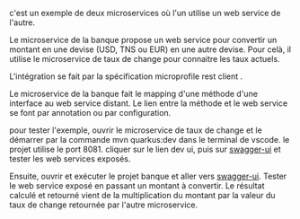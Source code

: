 c'est un exemple de deux microservices où l'un utilise un web service de l'autre.

Le microservice de la banque propose un web service pour convertir un montant en une devise (USD, TNS ou EUR) en une autre devise. Pour celà, il utilise le microservice de taux de change pour connaitre les taux actuels.

L'intégration se fait par la spécification microprofile rest client .

Le microservice de la banque fait le mapping d'une méthode d'une interface au web service distant. Le lien entre la méthode et le web service se font par annotation ou par configuration.

pour tester l'exemple, ouvrir le microservice de taux de change et le démarrer par la commande mvn quarkus:dev dans le terminal de vscode. le projet utilise le port 8081. cliquer sur le lien dev ui, puis sur [swagger-ui](http://localhost:8081/q/swagger-ui/) et tester les web services exposés.

Ensuite, ouvrir et exécuter le projet banque et aller vers  [swagger-ui](http://localhost:8080/q/swagger-ui/). Tester le web service exposé en passant un montant à convertir. Le résultat calculé et retourné vient de la multiplication du montant par la valeur du taux de change retournée par l'autre microservice.